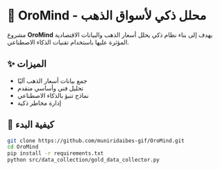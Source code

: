 # 🧠 OroMind - محلل ذكي لأسواق الذهب

مشروع **OroMind** يهدف إلى بناء نظام ذكي يحلل أسعار الذهب والبيانات الاقتصادية المؤثرة عليها باستخدام تقنيات الذكاء الاصطناعي.

## ✨ الميزات
- جمع بيانات أسعار الذهب آليًا
- تحليل فني وأساسي متقدم
- نماذج تنبؤ بالذكاء الاصطناعي
- إدارة مخاطر ذكية

## 🚀 كيفية البدء
```bash
git clone https://github.com/muniridaibes-gif/OroMind.git
cd OroMind
pip install -r requirements.txt
python src/data_collection/gold_data_collector.py
